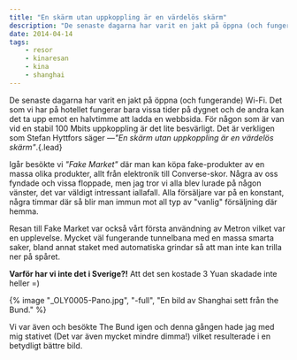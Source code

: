 ```yaml
---
title: "En skärm utan uppkoppling är en värdelös skärm"
description: "De senaste dagarna har varit en jakt på öppna (och fungerande) Wi-Fi. Det som vi har på hotellet fungerar bara vissa tider på dygnet och de…"
date: 2014-04-14
tags:
    - resor
    - kinaresan
    - kina
    - shanghai
---
```


De senaste dagarna har varit en jakt på öppna (och fungerande) Wi-Fi. Det som vi har på hotellet fungerar bara vissa tider på dygnet och de andra kan det ta upp emot en halvtimme att ladda en webbsida. För någon som är van vid en stabil 100 Mbits uppkoppling är det lite besvärligt. Det är verkligen som Stefan Hyttfors säger —_"En skärm utan uppkoppling är en värdelös skärm"_.{.lead}

Igår besökte vi _"Fake Market"_ där man kan köpa fake-produkter av en massa olika produkter, allt från elektronik till Converse-skor. Några av oss fyndade och vissa floppade, men jag tror vi alla blev lurade på någon vänster, det var väldigt intressant iallafall. Alla försäljare var på en konstant, några timmar där så blir man immun mot all typ av "vanlig" försäljning där hemma.

Resan till Fake Market var också vårt första användning av Metron vilket var en upplevelse. Mycket väl fungerande tunnelbana med en massa smarta saker, bland annat staket med automatiska grindar så att man inte kan trilla ner på spåret. 

**Varför har vi inte det i Sverige?!** Att det sen kostade 3 Yuan skadade inte heller =)

{% image "_OLY0005-Pano.jpg", "-full", "En bild av Shanghai sett från the Bund." %}

Vi var även och besökte The Bund igen och denna gången hade jag med mig stativet (Det var även mycket mindre dimma!) vilket resulterade i en betydligt bättre bild.
